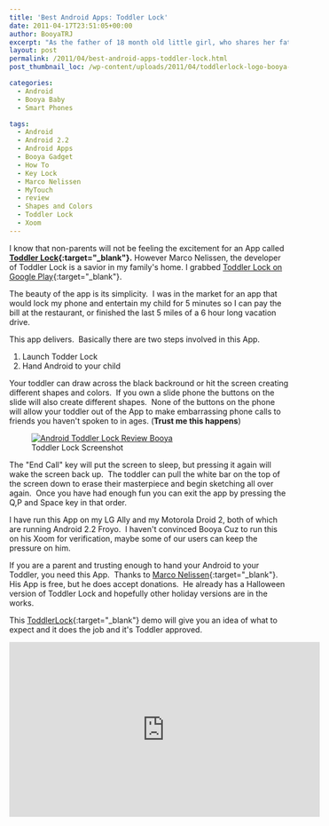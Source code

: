 ```yaml
---
title: 'Best Android Apps: Toddler Lock'
date: 2011-04-17T23:51:05+00:00
author: BooyaTRJ
excerpt: "As the father of 18 month old little girl, who shares her fathers affinity for all things gadget, this app is a life savor."
layout: post
permalink: /2011/04/best-android-apps-toddler-lock.html
post_thumbnail_loc: /wp-content/uploads/2011/04/toddlerlock-logo-booya-android-thumb.jpg

categories:
  - Android
  - Booya Baby
  - Smart Phones

tags:
  - Android
  - Android 2.2
  - Android Apps
  - Booya Gadget
  - How To
  - Key Lock
  - Marco Nelissen
  - MyTouch
  - review
  - Shapes and Colors
  - Toddler Lock
  - Xoom
---
```

I know that non-parents will not be feeling the excitement for an App called **[Toddler Lock](http://www.toddlerlock.com/){:target="_blank"}.** However Marco Nelissen, the developer of Toddler Lock is a savior in my family's home. I grabbed [Toddler Lock on Google Play](https://play.google.com/store/apps/details?id=marcone.toddlerlock){:target="_blank"}.

The beauty of the app is its simplicity.  I was in the market for an app that would lock my phone and entertain my child for 5 minutes so I can pay the bill at the restaurant, or finished the last 5 miles of a 6 hour long vacation drive.

This app delivers.  Basically there are two steps involved in this App.

  1. Launch Todder Lock
  2. Hand Android to your child

Your toddler can draw across the black backround or hit the screen creating different shapes and colors.  If you own a slide phone the buttons on the slide will also create different shapes.  None of the buttons on the phone will allow your toddler out of the App to make embarrassing phone calls to friends you haven't spoken to in ages. (**Trust me this happens**)
<figure>
	<a href="{{ site.cdn-url }}/wp-content/uploads/2011/04/android-toddler-lock-booya.jpg">
    <img src="{{ site.cdn-url }}/wp-content/uploads/2011/04/android-toddler-lock-booya.jpg" 
         alt="Android Toddler Lock Review Booya" title="Android Toddler Lock"></a>
	<figcaption>Toddler Lock Screenshot</figcaption>
</figure>

The "End Call" key will put the screen to sleep, but pressing it again will wake the screen back up.  The toddler can pull the white bar on the top of the screen down to erase their masterpiece and begin sketching all over again.  Once you have had enough fun you can exit the app by pressing the Q,P and Space key in that order.

I have run this App on my LG Ally and my Motorola Droid 2, both of which are running Android 2.2 Froyo.  I haven't convinced Booya Cuz to run this on his Xoom for verification, maybe some of our users can keep the pressure on him.

If you are a parent and trusting enough to hand your Android to your Toddler, you need this App.  Thanks to [Marco Nelissen](http://www.toddlerlock.com/){:target="_blank"}. His App is free, but he does accept donations.  He already has a Halloween version of Toddler Lock and hopefully other holiday versions are in the works.

This [ToddlerLock](https://www.youtube.com/watch?v=vSbOt59r7N0){:target="_blank"} demo will give you an idea of what to expect and it does the job and it's Toddler approved.
<iframe width="560" height="315" src="https://www.youtube.com/embed/vSbOt59r7N0" frameborder="0" allowfullscreen></iframe>
